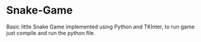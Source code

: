 # Snake-Game
Basic little Snake Game implemented using Python and TKInter, to run game just compile and run the python file.
